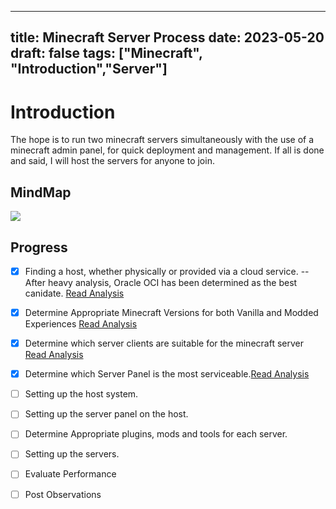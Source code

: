 

 ---
title: Minecraft Server Process
date: 2023-05-20
draft: false
tags: ["Minecraft", "Introduction","Server"]
---

# Introduction
The hope is to run two minecraft servers simultaneously  with the use of a minecraft admin panel, for quick deployment and management. If all is done and said, I will host the servers for anyone to join.

## MindMap
[![](https://mermaid.ink/img/pako:eNptkM1qAkEQhF-lmVMC-gJ7CPhHomRBUJLDjIfOTq_bcacnzLYRUd89o1lPya2o-vgOdTJV9GQKU7fxUDWYFGA9deJkZNccojbH2TelozYs2w3AcPgEMH5YpvhJlXaPTsZ9OTm9kkIguKK7i5PJbTivD_EMM1uyUJWwVlhRysa7a27f6aNjJTiwNv0IK0XlTrnq7tyzLaP35OGvyMmshxZ25AMLLFGohV68uW5O5j3zYt9QuG3xH1NWmYEJlAKyz6ecnOTOaEOBnCly9Jh2zji5ZA73GldHqUyhaU8Ds__yqDRl3CYMpqix7XJLnjWm8vfl29mXH8nJex4?type=png)](https://mermaid.live/edit#pako:eNptkM1qAkEQhF-lmVMC-gJ7CPhHomRBUJLDjIfOTq_bcacnzLYRUd89o1lPya2o-vgOdTJV9GQKU7fxUDWYFGA9deJkZNccojbH2TelozYs2w3AcPgEMH5YpvhJlXaPTsZ9OTm9kkIguKK7i5PJbTivD_EMM1uyUJWwVlhRysa7a27f6aNjJTiwNv0IK0XlTrnq7tyzLaP35OGvyMmshxZ25AMLLFGohV68uW5O5j3zYt9QuG3xH1NWmYEJlAKyz6ecnOTOaEOBnCly9Jh2zji5ZA73GldHqUyhaU8Ds__yqDRl3CYMpqix7XJLnjWm8vfl29mXH8nJex4)

## Progress

 - [x] Finding a host, whether physically or provided via a cloud service. --After heavy analysis, Oracle OCI has been determined as the best canidate. [Read Analysis](https://thegoldenkey.netlify.app/minecraft/the_host/index.html)
 - [x] Determine Appropriate Minecraft Versions for both Vanilla and Modded Experiences [Read Analysis](https://thegoldenkey.netlify.app/minecraft/the_mc_version/index.html)
 - [x] Determine  which server clients are suitable for the minecraft server [Read Analysis](https://thegoldenkey.netlify.app/minecraft/the_serverclient/index.html)
 - [x] Determine which Server Panel is the most serviceable.[Read Analysis](https://thegoldenkey.netlify.app/minecraft/the_serverpanel/index.html)
 - [ ] Setting up the host system.
 - [ ] Setting up the server panel on the host.
 - [ ] Determine Appropriate plugins, mods and tools for each server.
 - [ ] Setting up the servers.
 - [ ] Evaluate Performance
 - [ ] Post Observations

